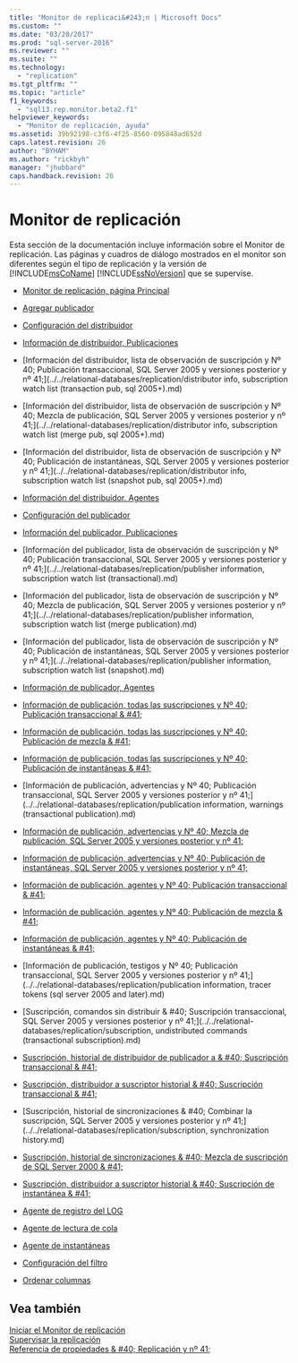 ```yaml
---
title: "Monitor de replicaci&#243;n | Microsoft Docs"
ms.custom: ""
ms.date: "03/20/2017"
ms.prod: "sql-server-2016"
ms.reviewer: ""
ms.suite: ""
ms.technology: 
  - "replication"
ms.tgt_pltfrm: ""
ms.topic: "article"
f1_keywords: 
  - "sql13.rep.monitor.beta2.f1"
helpviewer_keywords: 
  - "Monitor de replicación, ayuda"
ms.assetid: 39b92198-c3f6-4f25-8560-095848ad652d
caps.latest.revision: 26
author: "BYHAM"
ms.author: "rickbyh"
manager: "jhubbard"
caps.handback.revision: 26
---
```

# Monitor de replicaci&#243;n
  Esta sección de la documentación incluye información sobre el Monitor de replicación. Las páginas y cuadros de diálogo mostrados en el monitor son diferentes según el tipo de replicación y la versión de [!INCLUDE[msCoName](../../includes/msconame-md.md)] [!INCLUDE[ssNoVersion](../../includes/ssnoversion-md.md)] que se supervise.  
  
-   [Monitor de replicación, página Principal](../../relational-databases/replication/replication-monitor-main-page.md)  
  
-   [Agregar publicador](../../relational-databases/replication/add-publisher.md)  
  
-   [Configuración del distribuidor](../../relational-databases/replication/distributor-settings.md)  
  
-   [Información de distribuidor, Publicaciones](../../relational-databases/replication/distributor-information-publications.md)  
  
-   [Información del distribuidor, lista de observación de suscripción y Nº 40; Publicación transaccional, SQL Server 2005 y versiones posterior y nº 41;](../../relational-databases/replication/distributor info, subscription watch list (transaction pub, sql 2005+).md)  
  
-   [Información del distribuidor, lista de observación de suscripción y Nº 40; Mezcla de publicación, SQL Server 2005 y versiones posterior y nº 41;](../../relational-databases/replication/distributor info, subscription watch list (merge pub, sql 2005+).md)  
  
-   [Información del distribuidor, lista de observación de suscripción y Nº 40; Publicación de instantáneas, SQL Server 2005 y versiones posterior y nº 41;](../../relational-databases/replication/distributor info, subscription watch list (snapshot pub, sql 2005+).md)  
  
-   [Información del distribuidor, Agentes](../../relational-databases/replication/distributor-information-agents.md)  
  
-   [Configuración del publicador](../../relational-databases/replication/publisher-settings.md)  
  
-   [Información del publicador, Publicaciones](../../relational-databases/replication/publisher-information-publications.md)  
  
-   [Información del publicador, lista de observación de suscripción y Nº 40; Publicación transaccional, SQL Server 2005 y versiones posterior y nº 41;](../../relational-databases/replication/publisher information, subscription watch list (transactional).md)  
  
-   [Información del publicador, lista de observación de suscripción y Nº 40; Mezcla de publicación, SQL Server 2005 y versiones posterior y nº 41;](../../relational-databases/replication/publisher information, subscription watch list (merge publication).md)  
  
-   [Información del publicador, lista de observación de suscripción y Nº 40; Publicación de instantáneas, SQL Server 2005 y versiones posterior y nº 41;](../../relational-databases/replication/publisher information, subscription watch list (snapshot).md)  
  
-   [Información de publicador, Agentes](../../relational-databases/replication/publisher-information-agents.md)  
  
-   [Información de publicación, todas las suscripciones y Nº 40; Publicación transaccional & #41;](../../relational-databases/replication/publication-information-all-subscriptions-transactional-publication.md)  
  
-   [Información de publicación, todas las suscripciones y Nº 40; Publicación de mezcla & #41;](../../relational-databases/replication/publication-information-all-subscriptions-merge-publication.md)  
  
-   [Información de publicación, todas las suscripciones y Nº 40; Publicación de instantáneas & #41;](../../relational-databases/replication/publication-information-all-subscriptions-snapshot-publication.md)  
  
-   [Información de publicación, advertencias y Nº 40; Publicación transaccional, SQL Server 2005 y versiones posterior y nº 41;](../../relational-databases/replication/publication information, warnings (transactional publication).md)  
  
-   [Información de publicación, advertencias y Nº 40; Mezcla de publicación, SQL Server 2005 y versiones posterior y nº 41;](../../relational-databases/replication/publication-information-warnings-merge-publication-sql-server-2005-and-later.md)  
  
-   [Información de publicación, advertencias y Nº 40; Publicación de instantáneas, SQL Server 2005 y versiones posterior y nº 41;](../../relational-databases/replication/publication-information-warnings-snapshot-publication-sql-server-2005-and-later.md)  
  
-   [Información de publicación, agentes y Nº 40; Publicación transaccional & #41;](../../relational-databases/replication/publication-information-agents-transactional-publication.md)  
  
-   [Información de publicación, agentes y Nº 40; Publicación de mezcla & #41;](../../relational-databases/replication/publication-information-agents-merge-publication.md)  
  
-   [Información de publicación, agentes y Nº 40; Publicación de instantáneas & #41;](../../relational-databases/replication/publication-information-agents-snapshot-publication.md)  
  
-   [Información de publicación, testigos y Nº 40; Publicación transaccional, SQL Server 2005 y versiones posterior y nº 41;](../../relational-databases/replication/publication information, tracer tokens (sql server 2005 and later).md)  
  
-   [Suscripción, comandos sin distribuir & #40; Suscripción transaccional, SQL Server 2005 y versiones posterior y nº 41;](../../relational-databases/replication/subscription, undistributed commands (transactional subscription).md)  
  
-   [Suscripción, historial de distribuidor de publicador a & #40; Suscripción transaccional & #41;](../../relational-databases/replication/subscription-publisher-to-distributor-history-transactional-subscription.md)  
  
-   [Suscripción, distribuidor a suscriptor historial & #40; Suscripción transaccional & #41;](../../relational-databases/replication/subscription-distributor-to-subscriber-history-transactional-subscription.md)  
  
-   [Suscripción, historial de sincronizaciones & #40; Combinar la suscripción, SQL Server 2005 y versiones posterior y nº 41;](../../relational-databases/replication/subscription, synchronization history.md)  
  
-   [Suscripción, historial de sincronizaciones & #40; Mezcla de suscripción de SQL Server 2000 & #41;](../../relational-databases/replication/subscription-synchronization-history-merge-subscription-sql-server-2000.md)  
  
-   [Suscripción, distribuidor a suscriptor historial & #40; Suscripción de instantánea & #41;](../../relational-databases/replication/subscription-distributor-to-subscriber-history-snapshot-subscription.md)  
  
-   [Agente de registro del LOG](../../relational-databases/replication/log-reader-agent.md)  
  
-   [Agente de lectura de cola](../../relational-databases/replication/queue-reader-agent.md)  
  
-   [Agente de instantáneas](../../relational-databases/replication/snapshot-agent.md)  
  
-   [Configuración del filtro](../../relational-databases/replication/filter-settings.md)  
  
-   [Ordenar columnas](../../relational-databases/replication/sort-columns.md)  
  
## Vea también  
 [Iniciar el Monitor de replicación](../../relational-databases/replication/monitor/start-the-replication-monitor.md)   
 [Supervisar la replicación](../../relational-databases/replication/monitor/monitoring-replication-overview.md)   
 [Referencia de propiedades & #40; Replicación y nº 41;](../../relational-databases/replication/properties-reference-replication.md)  
  
  